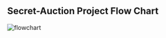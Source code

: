 ## Secret-Auction Project Flow Chart

![flowchart](https://user-images.githubusercontent.com/52348224/183824935-8f605e45-d29c-484e-aab3-4eb3f1a2d077.png)
